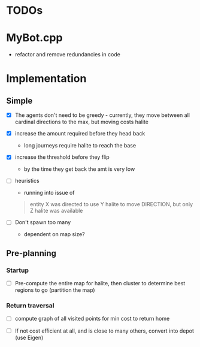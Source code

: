 # TODOs

# MyBot.cpp

- refactor and remove redundancies in code

# Implementation

## Simple

- [X] The agents don't need to be greedy - currently, they move between all cardinal directions to the max, but moving costs halite

- [X] increase the amount required before they head back
    - long journeys require halite to reach the base 

- [X] increase the threshold before they flip
    - by the time they get back the amt is very low
    
    
- [ ] heuristics
    - running into issue of 
    > entity X was directed to use Y halite to move DIRECTION, but only Z halite was available
    
    
- [ ] Don't spawn too many
    - dependent on map size?

## Pre-planning

### Startup

- [ ] Pre-compute the entire map for halite, then cluster to determine best regions to go (partition the map)


### Return traversal

- [ ] compute graph of all visited points for min cost to return home

- [ ] If not cost efficient at all, and is close to many others, convert into depot (use Eigen)